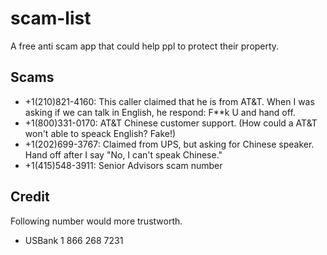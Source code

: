 # scam-list

A free anti scam app that could help ppl to protect their property.

## Scams

* +1(210)821-4160: This caller claimed that he is from AT&T. When I was asking if we can talk in English, he respond: F**k U and hand off.
* +1(800)331-0170: AT&T Chinese customer support. (How could a AT&T won't able to speack English? Fake!)
* +1(202)699-3767: Claimed from UPS, but asking for Chinese speaker. Hand off after I say "No, I can't speak Chinese."
* +1(415)548-3911: Senior Advisors scam number

## Credit

Following number would more trustworth.

* USBank 1 866 268 7231
